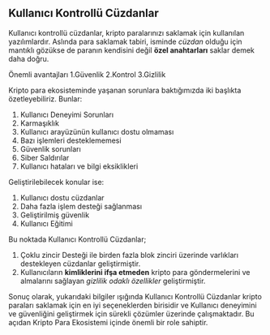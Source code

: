 ## Kullanıcı Kontrollü Cüzdanlar
Kullanıcı kontrollü cüzdanlar, kripto paralarınızı saklamak için kullanılan yazılımlardır. Aslında para saklamak tabiri, isminde *cüzdan* olduğu için mantıklı gözükse de paranın kendisini değil **özel anahtarları** saklar demek daha doğru.

Önemli avantajları
1.Güvenlik
2.Kontrol
3.Gizlilik

Kripto para ekosisteminde yaşanan sorunlara baktığımızda iki başlıkta özetleyebiliriz. Bunlar:
1.	Kullanıcı Deneyimi Sorunları
  1.	Karmaşıklık
  2.	Kullanıcı arayüzünün kullanıcı dostu olmaması
  3.	Bazı işlemleri desteklememesi
2.	Güvenlik sorunları
  1.	Siber Saldırılar
  2.	Kullanıcı hataları ve bilgi eksiklikleri

Geliştirilebilecek konular ise:
1.	Kullanıcı dostu cüzdanlar
2.	Daha fazla işlem desteği sağlanması
3.	Geliştirilmiş güvenlik
4.	Kullanıcı Eğitimi

Bu noktada Kullanıcı Kontrollü Cüzdanlar;
1.	Çoklu zincir Desteği ile birden fazla blok zinciri üzerinde varlıkları destekleyen cüzdanlar geliştirmiştir.
2.	Kullanıcıların **kimliklerini ifşa etmeden** kripto para göndermelerini ve almalarını sağlayan *gizlilik odaklı özellikler* geliştirmiştir.

Sonuç olarak, yukarıdaki bilgiler ışığında Kullanıcı Kontrollü Cüzdanlar kripto paraları saklamak için en iyi seçeneklerden birisidir ve Kullanıcı deneyimini ve güvenliğini geliştirmek için sürekli çözümler üzerinde çalışmaktadır. Bu açıdan Kripto Para Ekosistemi içinde önemli bir role sahiptir.



